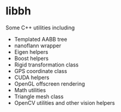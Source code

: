 # libbh

Some C++ utilities including

* Templated AABB tree
* nanoflann wrapper
* Eigen helpers
* Boost helpers
* Rigid transformation class
* GPS coordinate class
* CUDA helpers
* OpenGL offscreen rendering
* Math utilities
* Triangle mesh class
* OpenCV utilities and other vision helpers

